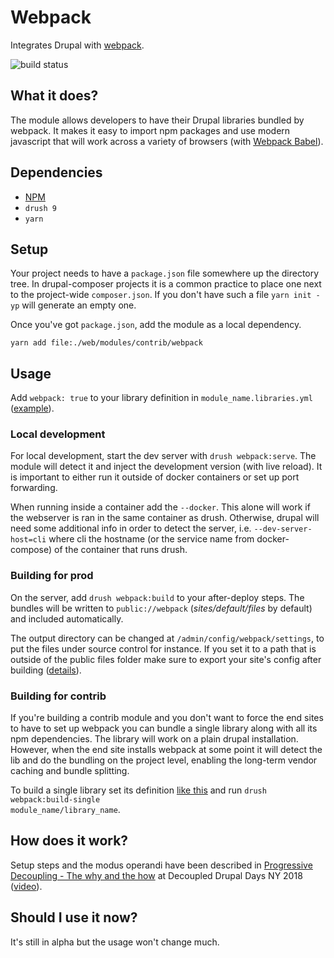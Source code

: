 # Webpack

Integrates Drupal with [webpack](https://webpack.js.org/).

![build status](https://travis-ci.com/drupal-webpack/webpack.svg?branch=8.x-1.x)

## What it does?

The module allows developers to have their Drupal libraries bundled by webpack. It makes it easy to import npm packages and use modern javascript that will work across a variety of browsers (with [Webpack Babel](https://drupal.org/project/webpack_babel)).

## Dependencies

- [NPM](https://drupal.org/project/npm)
- `drush 9`
- `yarn`

## Setup

Your project needs to have a `package.json` file somewhere up the directory tree. In drupal-composer projects it is a common practice to place one next to the project-wide `composer.json`. If you don't have such a file `yarn init -yp` will generate an empty one.

Once you've got `package.json`, add the module as a local dependency.

`yarn add file:./web/modules/contrib/webpack`

## Usage

Add `webpack: true` to your library definition in `module_name.libraries.yml` ([example](https://git.drupalcode.org/project/webpack/blob/8.x-1.x/tests/modules/webpack_test_libs/webpack_test_libs.libraries.yml#L3)).

### Local development

For local development, start the dev server with `drush webpack:serve`. The module will detect it and inject the development version (with live reload). It is important to either run it outside of docker containers or set up port forwarding.

When running inside a container add the `--docker`. This alone will work if the webserver is ran in the same container as drush. Otherwise, drupal will need some additional info in order to detect the server, i.e. `--dev-server-host=cli` where cli the hostname (or the service name from docker-compose) of the container that runs drush.

### Building for prod

On the server, add `drush webpack:build` to your after-deploy steps. The bundles will be written to `public://webpack` (_sites/default/files_ by default) and included automatically.

The output directory can be changed at `/admin/config/webpack/settings`, to put the files under source control for instance. If you set it to a path that is outside of the public files folder make sure to export your site's config after building ([details](https://github.com/drupal-webpack/webpack/blob/e498e8b2ce8b986fe91b280af7b3797bdfa6f41b/src/Bundler.php#L133)).

### Building for contrib

If you're building a contrib module and you don't want to force the end sites to have to set up webpack you can bundle a single library along with all its npm dependencies. The library will work on a plain drupal installation. However, when the end site installs webpack at some point it will detect the lib and do the bundling on the project level, enabling the long-term vendor caching and bundle splitting.

To build a single library set its definition [like this](https://git.drupalcode.org/project/webpack/blob/8.x-1.x/tests/modules/webpack_independent_build_test/webpack_independent_build_test.libraries.yml) and run <code>drush webpack:build-single module_name/library_name</code>.

## How does it work?

Setup steps and the modus operandi have been described in [Progressive Decoupling - The why and the how](https://drupal-progressive-decoupling.github.io/#/composer-require-webpack) at Decoupled Drupal Days NY 2018 ([video](https://www.youtube.com/watch?v=i4Ktx0pz8xI)).

## Should I use it now?

It's still in alpha but the usage won't change much.
